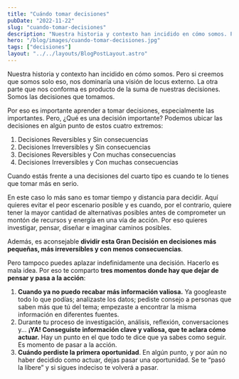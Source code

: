 ```yaml
---
title: "Cuándo tomar decisiones"
pubDate: "2022-11-22"
slug: "cuando-tomar-decisiones"
description: "Nuestra historia y contexto han incidido en cómo somos. Pero si creemos que somos solo eso, nos dominaría una visión de locus externo."
hero: "/blog/images/cuando-tomar-decisiones.jpg"
tags: ["decisiones"]
layout: "../../layouts/BlogPostLayout.astro"
---
```


Nuestra historia y contexto han incidido en cómo somos. Pero si creemos que somos solo eso, nos dominaría una visión de locus externo. La otra parte que nos conforma es producto de la suma de nuestras decisiones. Somos las decisiones que tomamos.

Por eso es importante aprender a tomar decisiones, especialmente las importantes. Pero, ¿Qué es una decisión importante? Podemos ubicar las decisiones en algún punto de estos cuatro extremos:

1. Decisiones Reversibles y Sin consecuencias
2. Decisiones Irreversibles y Sin consecuencias
3. Decisiones Reversibles y Con muchas consecuencias
4. Decisiones Irreversibles y Con muchas consecuencias

Cuando estás frente a una decisiones del cuarto tipo es cuando te lo tienes que tomar más en serio.

En este caso lo más sano es tomar tiempo y distancia para decidir. Aquí quieres evitar el peor escenario posible y es cuando, por el contrario, quiere tener la mayor cantidad de alternativas posibles antes de comprometer un montón de recursos y energía en una vía de acción. Por eso quieres investigar, pensar, diseñar e imaginar caminos posibles.

Además, es aconsejable **dividir esta Gran Decisión en decisiones más pequeñas, más irreversibles y con menos consecuencias**.

Pero tampoco puedes aplazar indefinidamente una decisión. Hacerlo es mala idea. Por eso te comparto **tres momentos donde hay que dejar de pensar y pasa a la acción**:

1. **Cuando ya no puedo recabar más información valiosa.** Ya googleaste todo lo que podías; analizaste los datos; pediste consejo a personas que saben más que tú del tema; empezaste a encontrar la misma información en diferentes fuentes.
2. Durante tu proceso de investigación, análisis, reflexión, conversaciones y... **¡YA! Conseguiste información clave y valiosa, que te aclara cómo actuar.** Hay un punto en el que todo te dice que ya sabes como seguir. Es momento de pasar a la acción.
3. **Cuándo perdiste la primera oportunidad**. En algún punto, y por aún no haber decidido como actuar, dejas pasar una oportunidad. Se te “pasó la libere” y si sigues indeciso te volverá a pasar.
